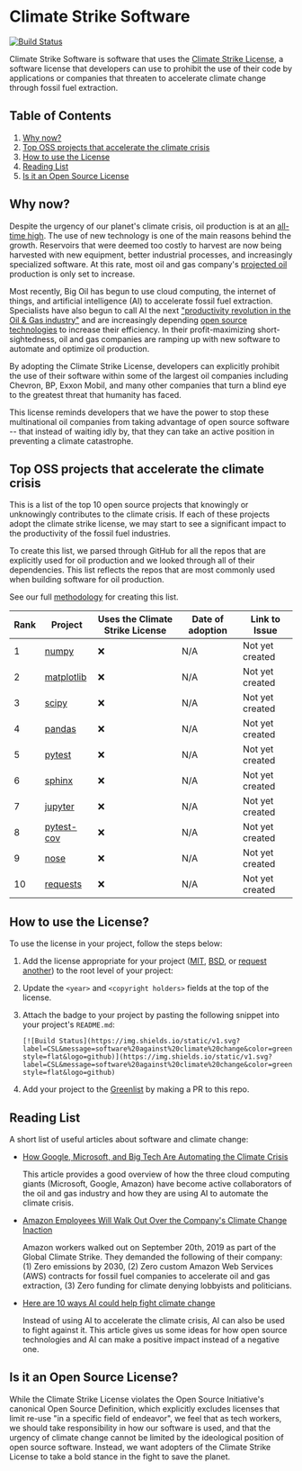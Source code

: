 # Climate Strike Software

[![Build Status](https://img.shields.io/static/v1.svg?label=CSL&message=software%20against%20climate%20change&color=green?style=flat&logo=github)](https://img.shields.io/static/v1.svg?label=CSL&message=software%20against%20climate%20change&color=green?style=flat&logo=github
)

Climate Strike Software is software that uses the [Climate Strike License](licenses), a software license that developers can use to prohibit the use of their code by applications or companies that threaten to accelerate climate change through fossil fuel extraction.

## Table of Contents
1. [Why now?](#why-now)
1. [Top OSS projects that accelerate the climate crisis](#top-oss-projects-that-accelerate-the-climate-crisis)
1. [How to use the License](#how-to-use-the-license)
1. [Reading List](#reading-list)
1. [Is it an Open Source License](#is-it-an-open-source-license)

## Why now?
Despite the urgency of our planet's climate crisis, oil production is at an [all-time high](https://www.indexmundi.com/energy/?product=oil&graph=production). The use of new technology is one of the main reasons behind the growth. Reservoirs that were deemed too costly to harvest are now being harvested with new equipment, better industrial processes, and increasingly specialized software. At this rate, most oil and gas company's [projected oil](https://www.theguardian.com/environment/2019/oct/10/oil-firms-barrels-markets) production is only set to increase.

Most recently, Big Oil has begun to use cloud computing, the internet of things, and artificial intelligence (AI) to accelerate fossil fuel extraction. Specialists have also begun to call AI the next ["productivity revolution in the Oil & Gas industry"](https://www.oilandgasiq.com/strategy-management-and-information/news/is-ai-the-next-revolution-for-the-oil-and-gas-industry) and are increasingly depending [open source technologies](https://www.hartenergy.com/exclusives/impact-big-data-open-source-oil-and-gas-29465) to increase their efficiency. In their profit-maximizing short-sightedness, oil and gas companies are ramping up with new software to automate and optimize oil production.

By adopting the Climate Strike License, developers can explicitly prohibit the use of their software within some of the largest oil companies including Chevron, BP, Exxon Mobil, and many other companies that turn a blind eye to the greatest threat that humanity has faced.

This license reminds developers that we have the power to stop these multinational oil companies from taking advantage of open source software -- that instead of waiting idly by, that they can take an active position in preventing a climate catastrophe.

## Top OSS projects that accelerate the climate crisis

This is a list of the top 10 open source projects that knowingly or unknowingly contributes to the climate crisis. If each of these projects adopt the climate strike license, we may start to see a significant impact to the productivity of the fossil fuel industries.

To create this list, we parsed through GitHub for all the repos that are explicitly used for oil production and we looked through all of their dependencies. This list reflects the repos that are most commonly used when building software for oil production.

See our full [methodology](https://github.com/climate-strike/analysis) for creating this list.

| Rank | Project                                                | Uses the Climate Strike License | Date of adoption | Link to Issue   |
| --- | ---                                                    | ---                             | ---              | ---             |
| 1 | [numpy](https://github.com/numpy/numpy) | :x: | N/A | Not yet created |
| 2 | [matplotlib](https://github.com/matplotlib/matplotlib) | :x: | N/A | Not yet created |
| 3 | [scipy](https://github.com/scipy/scipy) | :x: | N/A | Not yet created |
| 4 | [pandas](https://github.com/pandas-dev/pandas) | :x: | N/A | Not yet created |
| 5 | [pytest](https://github.com/pytest-dev/pytest) | :x: | N/A | Not yet created |
| 6 | [sphinx](https://github.com/sphinx-doc/sphinx) | :x: | N/A | Not yet created |
| 7 | [jupyter](https://github.com/jupyter/jupyter) | :x: | N/A | Not yet created |
| 8 | [pytest-cov](https://github.com/pytest-dev/pytest-cov) | :x: | N/A | Not yet created |
| 9 | [nose](https://github.com/nose-devs/nose) | :x: | N/A | Not yet created |
| 10 | [requests](https://github.com/psf/requests) | :x: | N/A | Not yet created |

## How to use the License?
To use the license in your project, follow the steps below:

1. Add the license appropriate for your project ([MIT](licenses/MIT), [BSD](licenses/BSD), or [request another](https://github.com/climate-strike/license/issues)) to the root level of your project:

2. Update the `<year>` and `<copyright holders>` fields at the top of the license.

3. Attach the badge to your project by pasting the following snippet into your project's `README.md`:
    ```
    [![Build Status](https://img.shields.io/static/v1.svg?label=CSL&message=software%20against%20climate%20change&color=green?style=flat&logo=github)](https://img.shields.io/static/v1.svg?label=CSL&message=software%20against%20climate%20change&color=green?style=flat&logo=github)
    ```

4. Add your project to the [Greenlist](greenlist) by making a PR to this repo.

## Reading List
A short list of useful articles about software and climate change:

- [How Google, Microsoft, and Big Tech Are Automating the Climate Crisis](https://gizmodo.com/how-google-microsoft-and-big-tech-are-automating-the-1832790799)

  This article provides a good overview of how the three cloud computing giants (Microsoft, Google, Amazon) have become active collaborators of the oil and gas industry and how they are using AI to automate the climate crisis.

- [Amazon Employees Will Walk Out Over the Company's Climate Change Inaction](https://www.wired.com/story/amazon-walkout-climate-change/)

  Amazon workers walked out on September 20th, 2019 as part of the Global Climate Strike. They demanded the following of their company: (1) Zero emissions by 2030, (2) Zero custom Amazon Web Services (AWS) contracts for fossil fuel companies to accelerate oil and gas extraction, (3) Zero funding for climate denying lobbyists and politicians.

- [Here are 10 ways AI could help fight climate change](https://www.technologyreview.com/s/613838/ai-climate-change-machine-learning/)

  Instead of using AI to accelerate the climate crisis, AI can also be used to fight against it. This article gives us some ideas for how open source technologies and AI can make a positive impact instead of a negative one.

## Is it an Open Source License?

While the Climate Strike License violates the Open Source Initiative's canonical Open Source Definition, which explicitly excludes licenses that limit re-use "in a specific field of endeavor", we feel that as tech workers, we should take responsibility in how our software is used, and that the urgency of climate change cannot be limited by the ideological position of open source software. Instead, we want adopters of the Climate Strike License to take a bold stance in the fight to save the planet.
